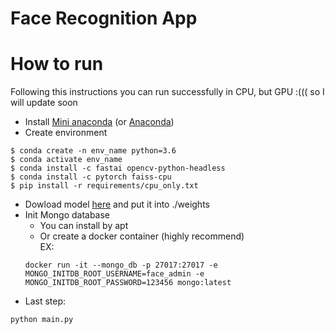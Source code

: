 # **Face Recognition App**

# How to run
Following this instructions you can run successfully in CPU, but GPU :((( so I will update soon  
- Install [Mini anaconda](https://repo.anaconda.com/miniconda/Miniconda3-latest-Linux-x86_64.sh) (or [Anaconda](https://repo.anaconda.com/archive/Anaconda3-2022.10-Linux-x86_64.sh))
- Create environment 
```
$ conda create -n env_name python=3.6
$ conda activate env_name
$ conda install -c fastai opencv-python-headless
$ conda install -c pytorch faiss-cpu
$ pip install -r requirements/cpu_only.txt
```
- Dowload model [here](https://drive.google.com/drive/folders/1RydA2wyWzVk2S53LYvvUeYxT5eo0ZE0u?usp=sharing) and put it into ./weights
- Init Mongo database
    -   You can install by apt
    - Or create a docker container (highly recommend)  
    EX:
    ```
    docker run -it --mongo_db -p 27017:27017 -e MONGO_INITDB_ROOT_USERNAME=face_admin -e MONGO_INITDB_ROOT_PASSWORD=123456 mongo:latest
    ```
- Last step:
```
python main.py
```